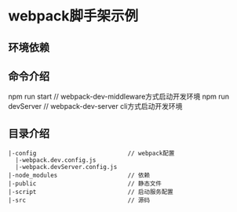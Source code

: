 # webpack脚手架示例

## 环境依赖
  

## 命令介绍
  npm run start       // webpack-dev-middleware方式启动开发环境
  npm run devServer   // webpack-dev-server cli方式启动开发环境

## 目录介绍
```
|-config                          // webpack配置
  |-webpack.dev.config.js
  |-webpack.devServer.config.js
|-node_modules                    // 依赖
|-public                          // 静态文件
|-script                          // 启动服务配置
|-src                             // 源码
```
